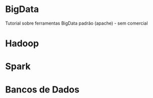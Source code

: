 # BigData
Tutorial sobre ferramentas BigData padrão (apache) - sem comercial

# Hadoop
# Spark
# Bancos de Dados
